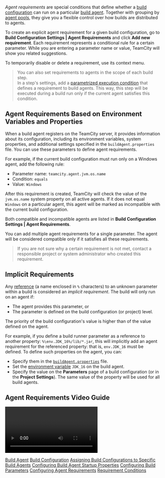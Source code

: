 [//]: # (title: Agent Requirements)
[//]: # (auxiliary-id: Agent Requirements)

_Agent requirements_ are special conditions that define whether a [build configuration](managing-builds.md) can run on a particular [build agent](build-agent.md). Together with grouping by [agent pools](configuring-agent-pools.md), they give you a flexible control over how builds are distributed to agents.

To create an explicit agent requirement for a given build configuration, go to __Build Configuration Settings | Agent Requirements__ and click __Add new requirement__. Each requirement represents a conditional rule for a certain parameter. While you are entering a parameter name or value, TeamCity will show you related suggestions.

To temporarily disable or delete a requirement, use its context menu.

>You can also set requirements to agents in the scope of each build step.  
>In a step's settings, add a [parametrized execution condition](build-step-execution-conditions.md) that defines a requirement to build agents. This way, this step will be executed during a build run only if the current agent satisfies this condition.

## Agent Requirements Based on Environment Variables and Properties

When a build agent registers on the TeamCity server, it provides information about its configuration, including its environment variables, system properties, and additional settings specified in the `buildAgent.properties` file. You can use these parameters to define agent requirements.

For example, if the current build configuration must run only on a Windows agent, add the following rule:
* Parameter name: `teamcity.agent.jvm.os.name`
* Condition: `equals`
* Value: `Windows`

After this requirement is created, TeamCity will check the value of the `jvm.os.name` system property on all active agents. If it does not equal `Windows` on a particular agent, this agent will be marked as incompatible with the current build configuration.

Both compatible and incompatible agents are listed in __Build Configuration Settings | Agent Requirements__.

You can add multiple agent requirements for a single parameter. The agent will be considered compatible only if it satisfies all these requirements.

>If you are not sure why a certain requirement is not met, contact a responsible project or system administrator who created this requirement.

## Implicit Requirements

Any [reference](configuring-build-parameters.md#Parameter+References) (a name enclosed in `%` characters) to an unknown parameter within a build is considered an _implicit requirement_. The build will only run on an agent if:
* The agent provides this parameter, or
* The parameter is defined on the build configuration (or project) level.

The priority of the build configuration's value is higher than of the value defined on the agent.

For example, if you define a build runner parameter as a reference to another property: `%\env.JDK_16%/lib/*.jar`, this will implicitly add an agent requirement for the referenced property: that is, `env.JDK_16` must be defined. To define such properties on the agent, you can:
* Specify them in the [`buildAgent.properties`](configure-agent-installation.md) file.
* Set the [environment variable](predefined-build-parameters.md#Java-Related+Environment+Variables) `JDK_16` on the build agent.
* Specify the value on the __Parameters__ page of a build configuration (or in the __Project Settings__). The same value of the property will be used for all build agents.

## Agent Requirements Video Guide

<video href="5gaoW8IfNJA"
title="TeamCity tutorial — Agent Requirements"/>

 <seealso>
        <category ref="concepts">
            <a href="build-agent.md">Build Agent</a>
            <a href="managing-builds.md">Build Configuration</a>
        </category>
        <category ref="admin-guide">
            <a href="assigning-build-configurations-to-specific-build-agents.md">Assigning Build Configurations to Specific Build Agents</a>
            <a href="configuring-build-agent-startup-properties.md">Configuring Build Agent Startup Properties</a>
            <a href="configuring-build-parameters.md">Configuring Build Parameters</a>
            <a href="configuring-agent-requirements.md">Configuring Agent Requirements</a>
        </category>
        <category ref="reference">
            <a href="requirement-conditions.md">Requirement Conditions</a>
        </category>
</seealso>